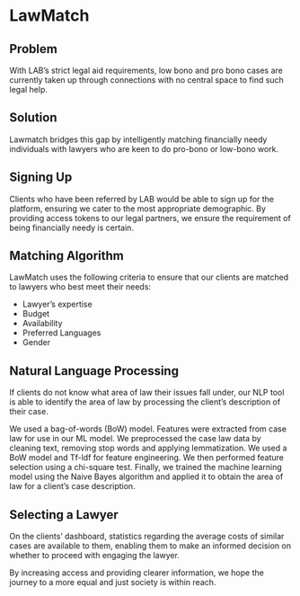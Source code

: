 # LawMatch
## Problem
With LAB’s strict legal aid requirements, low bono and pro bono cases are currently taken up through connections with no central space to find such legal help.

## Solution
Lawmatch bridges this gap by intelligently matching financially needy individuals with lawyers who are keen to do pro-bono or low-bono work. 

## Signing Up
Clients who have been referred by LAB would be able to sign up for the platform, ensuring we cater to the most appropriate demographic. By providing access tokens to our legal partners, we ensure the requirement of being financially needy is certain.

## Matching Algorithm
LawMatch uses the following criteria to ensure that our clients are matched to lawyers who best meet their needs: 
- Lawyer’s expertise 
- Budget
- Availability
- Preferred Languages
- Gender
## Natural Language Processing 
If clients do not know what area of law their issues fall under, our NLP tool is able to identify the area of law by processing the client’s description of their case.

We used a bag-of-words (BoW) model. Features were extracted from case law for use in our ML model. We preprocessed the case law data by cleaning text, removing stop words and applying lemmatization. We used a BoW model and Tf-ldf for feature engineering. We then performed feature selection using a chi-square test. Finally, we trained the machine learning model using the Naive Bayes algorithm and applied it to obtain the area of law for a client’s case description.

## Selecting a Lawyer
On the clients’ dashboard, statistics regarding the average costs of similar cases are available to them, enabling them to make an informed decision on whether to proceed with engaging the lawyer. 

By increasing access and providing clearer information, we hope the journey to a more equal and just society is within reach.

